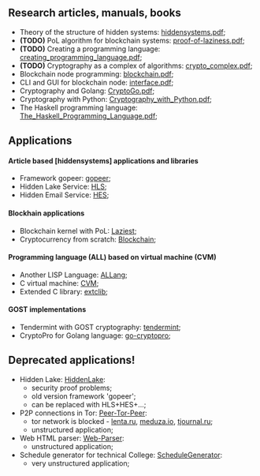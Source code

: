## Research articles, manuals, books
* Theory of the structure of hidden systems: [hiddensystems.pdf](https://github.com/Number571/gopeer/blob/master/hiddensystems.pdf "TSHS");
* **(TODO)** PoL algorithm for blockchain systems: [proof-of-laziness.pdf](https://github.com/Number571/Laziest/blob/master/proof-of-laziness.pdf "PoL");
* **(TODO)** Creating a programming language: [creating_programming_language.pdf](https://github.com/Number571/ALLang/blob/master/creating_programming_language.pdf "CPL");
* **(TODO)** Cryptography as a complex of algorithms: [crypto_complex.pdf](https://github.com/Number571/Cryptography/blob/master/crypto_complex.pdf "CCA");
* Blockchain node programming: [blockchain.pdf](https://github.com/number571/Blockchain/blob/master/_example/blockchain.pdf "BC");
* CLI and GUI for blockchain node: [interface.pdf](https://github.com/number571/Blockchain/blob/master/_example/interface.pdf "CLIGUI");
* Cryptography and Golang: [CryptoGo.pdf](https://github.com/number571/Go/blob/master/Cryptography/CryptoGo.pdf, "CAG");
* Cryptography with Python: [Cryptography_with_Python.pdf](https://github.com/number571/Python/blob/master/Cryptography/Book/Cryptography_with_Python.pdf "CWP");
* The Haskell programming language: [The_Haskell_Programming_Language.pdf](https://github.com/number571/Haskell/blob/master/Book/The_Haskell_Programming_Language.pdf "THPL");

## Applications
#### Article based [hiddensystems] applications and libraries
* Framework gopeer: [gopeer](https://github.com/number571/gopeer "gopeer");
* Hidden Lake Service: [HLS](https://github.com/number571/HLS "HLS");
* Hidden Email Service: [HES](https://github.com/number571/HES "HES");

#### Blockhain applications
* Blockchain kernel with PoL: [Laziest](https://github.com/number571/Laziest);
* Cryptocurrency from scratch: [Blockchain](https://github.com/number571/Blockchain);

#### Programming language (ALL) based on virtual machine (CVM)
* Another LISP Language: [ALLang](https://github.com/number571/ALLang);
* C virtual machine: [CVM](https://github.com/number571/CVM);
* Extended C library: [extclib](https://github.com/number571/extclib);

#### GOST implementations
* Tendermint with GOST cryptography: [tendermint](https://github.com/number571/tendermint);
* CryptoPro for Golang language: [go-cryptopro](https://github.com/number571/go-cryptopro);

## Deprecated applications!
* Hidden Lake: [HiddenLake](https://github.com/number571/HiddenLake):
  * security proof problems;
  * old version framework 'gopeer';
  * can be replaced with HLS+HES+...;
* P2P connections in Tor: [Peer-Tor-Peer](https://github.com/number571/Peer-Tor-Peer):
  * tor network is blocked - [lenta.ru](https://lenta.ru/articles/2021/12/14/tor), [meduza.io](https://meduza.io/feature/2021/12/10), [tjournal.ru](tjournal.ru/analysis/488026-v-rossii-zhaluyutsya-na-blokirovku-tor-ego-mozhno-zablokirovat-polnostyu-i-chto-togda-delat-otvechayut-specialisty);
  * unstructured application;
* Web HTML parser: [Web-Parser](https://github.com/number571/Web-Parser):
  * unstructured application;
* Schedule generator for technical College: [ScheduleGenerator](https://github.com/number571/ScheduleGenerator):
  * very unstructured application;
